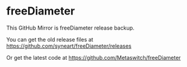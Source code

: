 # freeDiameter
This GitHub Mirror is freeDiameter release backup.

You can get the old release files at https://github.com/syneart/freeDiameter/releases

Or get the latest code at https://github.com/Metaswitch/freeDiameter

